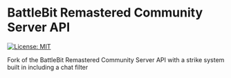# BattleBit Remastered Community Server API

 [![License: MIT](https://img.shields.io/badge/License-MIT-yellow.svg)](https://opensource.org/licenses/MIT)
 
Fork of the BattleBit Remastered Community Server API with a strike system built in including a chat filter
